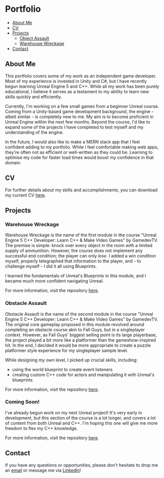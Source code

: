 # Portfolio
- [About Me](https://github.com/Xakaiczar/Portfolio/edit/main/README.md#about-me)
- [CV](https://github.com/Xakaiczar/Portfolio/edit/main/README.md#cv)
- [Projects](https://github.com/Xakaiczar/Portfolio/edit/main/README.md#projects)
  - [Object Assault](https://github.com/Xakaiczar/Portfolio/edit/main/README.md#object-assault)
  - [Warehouse Wreckage](https://github.com/Xakaiczar/Portfolio/edit/main/README.md#warehouse-wreckage)
- [Contact](https://github.com/Xakaiczar/Portfolio/edit/main/README.md#contact)

## About Me
This portfolio covers some of my work as an independent game developer. Most of my experience is invested in Unity and C#, but I have recently begun learning Unreal Engine 5 and C++. While all my work has been purely educational, I believe it serves as a testament to my ability to learn new skills quickly and efficiently.

Currently, I'm working on a few small games from a beginner Unreal course. Coming from a Unity-based game development background, the engine - albeit similar - is completely new to me. My aim is to become proficient in Unreal Engine within the next few months. Beyond the course, I'd like to expand some of the projects I have completed to test myself and my understanding of the engine.

In the future, I would also like to make a MERN stack app that I feel confident adding to my portfolio. While I feel comfortable making web apps, they're often not as efficient or well-written as they could be. Learning to optimise my code for faster load times would boost my confidence in that domain.

## CV
For further details about my skills and accomplishments, you can download my current CV [here](https://drive.google.com/file/d/1XZOdTuCq7lw514k8ORTzD6YmuI40HaN_/view?usp=sharing).

## Projects
### Warehouse Wreckage
Warehouse Wreckage is the name of the first module in the course "Unreal Engine 5 C++ Developer: Learn C++ & Make Video Games" by GamedevTV. The premise is simple: knock over every object in the room with a limited supply of ammunition. However, the course does not implement any successful end condition; the player can only _lose_. I added a win condition myself, properly telegraphed that information to the player, and - to challenge myself - I did it all using Blueprints.

I learned the fundamentals of Unreal's Blueprints in this module, and I became much more confident navigating Unreal.

For more information, visit the repository [here](https://github.com/Xakaiczar/ProjectWarehouseWreckage).

### Obstacle Assault
Obstacle Assault is the name of the second module in the course "Unreal Engine 5 C++ Developer: Learn C++ & Make Video Games" by GamedevTV. The original core gameplay proposed in this module revolved around completing an obstacle course akin to Fall Guys, but in a singleplayer context. However, as Fall Guys' biggest selling point is its large playerbase, the project played a bit more like a platformer than the gameshow-inspired hit. In the end, I decided it would be more appropriate to create a puzzle platformer style experience for my singleplayer sample level.

While designing my own level, I picked up crucial skills, including:

- using the world blueprint to create event listeners
- creating custom C++ code for actors and manipulating it with Unreal's blueprints

For more information, visit the repository [here](https://github.com/Xakaiczar/ProjectObstacleAssault).

### Coming Soon!
I've already begun work on my next Unreal project! It's very early in development, but this section of the course is a lot longer, and covers a lot of content from both Unreal and C++. I'm hoping this one will give me more freedom to flex my C++ knowledge.

For more information, visit the repository [here](https://github.com/Xakaiczar/ProjectCryptRaider).

## Contact
If you have any questions or opportunities, please don't hesitate to drop me an [email](xaqatkins@virginmedia.com) or message me via [LinkedIn](https://www.linkedin.com/in/xaqatkins/)!
